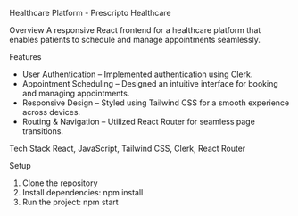 Healthcare Platform - Prescripto Healthcare

Overview
A responsive React frontend for a healthcare platform that enables patients to schedule and manage appointments seamlessly.

Features
- User Authentication – Implemented authentication using Clerk.
- Appointment Scheduling – Designed an intuitive interface for booking and managing appointments.
- Responsive Design – Styled using Tailwind CSS for a smooth experience across devices.
- Routing & Navigation – Utilized React Router for seamless page transitions.

Tech Stack
React, JavaScript, Tailwind CSS, Clerk, React Router

Setup
1. Clone the repository
2. Install dependencies: npm install
3. Run the project: npm start
